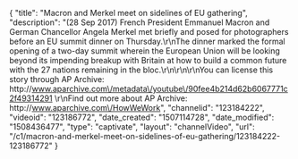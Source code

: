{
    "title": "Macron and Merkel meet on sidelines of EU gathering",
    "description": "(28 Sep 2017) French President Emmanuel Macron and German Chancellor Angela Merkel met briefly and posed for photographers before an EU summit dinner on Thursday.\r\nThe dinner marked the formal opening of a two-day summit wherein the European Union will be looking beyond its impending breakup with Britain at how to build a common future with the 27 nations remaining in the bloc.\r\n\r\n\r\nYou can license this story through AP Archive: http:\/\/www.aparchive.com\/metadata\/youtube\/90fee4b214d62b6067771c2f49314291 \r\nFind out more about AP Archive: http:\/\/www.aparchive.com\/HowWeWork",
    "channelid": "123184222",
    "videoid": "123186772",
    "date_created": "1507114728",
    "date_modified": "1508436477",
    "type": "captivate",
    "layout": "channelVideo",
    "url": "\/c1\/macron-and-merkel-meet-on-sidelines-of-eu-gathering\/123184222-123186772"
}